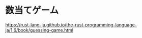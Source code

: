数当てゲーム
===

https://rust-lang-ja.github.io/the-rust-programming-language-ja/1.6/book/guessing-game.html
